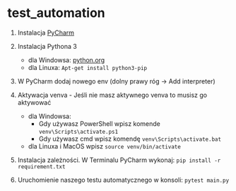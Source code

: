 # test_automation

1. Instalacja [PyCharm](https://www.jetbrains.com/pycharm/download/) 
2. Instalacja Pythona 3 
   - dla Windowsa: [python.org](https://www.python.org/downloads/windows/)
   - dla Linuxa: `Apt-get install python3-pip`

3. W PyCharm dodaj nowego env (dolny prawy róg -> Add interpreter)
4. Aktywacja venva - Jeśli nie masz aktywnego venva to musisz go aktywować
    - dla Windowsa:  
      - Gdy używasz PowerShell  wpisz komende `venv\Scripts\activate.ps1`
      - Gdy używasz cmd wpisz komendę  `venv\Scripts\activate.bat`
    - dla Linuxa i MacOS wpisz `source venv/bin/activate`

5. Instalacja zależności. W Terminalu PyCharm wykonaj: `pip install -r requirement.txt` 
6. Uruchomienie naszego testu automatycznego w konsoli: `pytest main.py`

